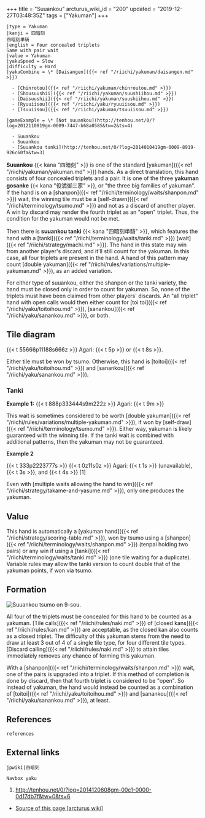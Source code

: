 +++
title = "Suuankou"
arcturus_wiki_id = "200"
updated = "2019-12-27T03:48:35Z"
tags = ["Yakuman"]
+++

```yaku
|type = Yakuman
|kanji = 四暗刻
四暗刻単騎
|english = Four concealed triplets
Same with pair wait
|value = Yakuman
|yakuSpeed = Slow
|difficulty = Hard
|yakuCombine = \* [Daisangen]({{< ref "/riichi/yakuman/daisangen.md" >}})

  - [Chinrotou]({{< ref "/riichi/yakuman/chinroutou.md" >}})
  - [Shousuushii]({{< ref "/riichi/yakuman/suushiihou.md" >}})
  - [Daisuushii]({{< ref "/riichi/yakuman/suushiihou.md" >}})
  - [Ryuuiisou]({{< ref "/riichi/yaku/ryuuiisou.md" >}})
  - [Tsuuiisou]({{< ref "/riichi/yakuman/tsuuiisou.md" >}})

|gameExample = \* [Not suuankou](http://tenhou.net/0/?log=2012110819gm-0009-7447-b68a0585&tw=2&ts=4)

  - Suuankou
  - Suuankou
  - [Suuankou tanki](http://tenhou.net/0/?log=2014010419gm-0009-8919-926c60fa&tw=3)

```

**Suuankou** {{< kana "四暗刻" >}} is one of the standard
[yakuman]({{< ref "/riichi/yakuman/yakuman.md" >}}) hands. As a direct translation, this hand
consists of four concealed triplets and a pair. It is one of the three **yakuman gosanke**
{{< kana "役満御三家" >}}, or "the three big families of yakuman". If the hand is on a
[shanpon]({{< ref "/riichi/terminology/waits/shanpon.md" >}}) wait, the winning tile must be a
[self-drawn]({{< ref "/riichi/terminology/tsumo.md" >}}) and not as a discard of another player. A
win by discard may render the fourth triplet as an "open" triplet. Thus, the condition for the
yakuman would not be met.

Then there is **suuankou tanki** {{< kana "四暗刻単騎" >}}, which features the hand with a
[tanki]({{< ref "/riichi/terminology/waits/tanki.md" >}})
[wait]({{< ref "/riichi/strategy/machi.md" >}}). The hand in this state may win from another
player's discard, and it'll still count for the yakuman. In this case, all four triplets are present
in the hand. A hand of this pattern may count [double
yakuman]({{< ref "/riichi/rules/variations/multiple-yakuman.md" >}}), as an added variation.

For either type of suuankou, either the shanpon or the tanki variety, the hand must be closed only
in order to count for yakuman. So, none of the triplets must have been claimed from other players'
discards. An "all triplet" hand with open calls would then either count for [toi
toi]({{< ref "/riichi/yaku/toitoihou.md" >}}), [sanankou]({{< ref "/riichi/yaku/sanankou.md" >}}),
or both.

## Tile diagram

{{< t 55666p11188s666z >}} Agari: {{< t 5p >}} or {{< t 8s >}}.

Either tile must be won by tsumo. Otherwise, this hand is
[toitoi]({{< ref "/riichi/yaku/toitoihou.md" >}}) and
[sanankou]({{< ref "/riichi/yaku/sanankou.md" >}}).

### Tanki

**Example 1:** {{< t 888p333444s9m222z >}} Agari: {{< t 9m >}}

This wait is sometimes considered to be worth [double
yakuman]({{< ref "/riichi/rules/variations/multiple-yakuman.md" >}}), if won by
[self-draw]({{< ref "/riichi/terminology/tsumo.md" >}}). Either way, yakuman is likely guaranteed
with the winning tile. If the tanki wait is combined with additional patterns, then the yakuman may
not be guaranteed.

**Example 2**

{{< t 333p2223777s >}} {{< t 0z11s0z >}} Agari: {{< t 1s >}} (unavailable), {{< t 3s >}}, and
{{< t 4s >}} \[1\]

Even with [multiple waits allowing the hand to
win]({{< ref "/riichi/strategy/takame-and-yasume.md" >}}), only one produces the yakuman.

## Value

This hand is automatically a [yakuman hand]({{< ref "/riichi/strategy/scoring-table.md" >}}), won by
tsumo using a [shanpon]({{< ref "/riichi/terminology/waits/shanpon.md" >}}) (tenpai holding two
pairs) or any win if using a [tanki]({{< ref "/riichi/terminology/waits/tanki.md" >}}) (one tile
waiting for a duplicate). Variable rules may allow the tanki version to count double that of the
yakuman points, if won via tsumo.

## Formation

![Suuankou tsumo on 9-sou.](Real_suuankou.jpg "Suuankou tsumo on 9-sou.")

All four of the triplets must be concealed for this hand to be counted as a yakuman. [Tile
calls]({{< ref "/riichi/rules/naki.md" >}}) of [closed kans]({{< ref "/riichi/rules/kan.md" >}}) are
acceptable, as the closed kan also counts as a closed triplet. The difficulty of this yakuman stems
from the need to draw at least 3 out of 4 of a single tile type, for four different tile types.
[Discard calling]({{< ref "/riichi/rules/naki.md" >}}) to attain tiles immediately removes any
chance of forming this yakuman.

With a [shanpon]({{< ref "/riichi/terminology/waits/shanpon.md" >}}) wait, one of the pairs is
upgraded into a triplet. If this method of completion is done by discard, then that fourth triplet
is considered to be "open". So instead of yakuman, the hand would instead be counted as a
combination of [toitoi]({{< ref "/riichi/yaku/toitoihou.md" >}}) and
[sanankou]({{< ref "/riichi/yaku/sanankou.md" >}}), at least.

## References

`references`

## External links

`jpwiki|四暗刻`

`Navbox yaku`

1.  <http://tenhou.net/0/?log=2014120608gm-00c1-0000-0d17db7f&tw=0&ts=6>

- [Source of this page [arcturus wiki]](http://arcturus.su/wiki/Suuankou)
